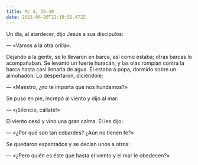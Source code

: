 ```yaml
---
title: Mc 4, 35-40
date: 2021-06-20T22:19:52.472Z
---
```

Un día, al atardecer, dijo Jesús a sus discípulos:

— «Vamos a la otra orilla».

Dejando a la gente, se lo llevaron en barca, así como estaba; otras barcas lo acompañaban. Se levantó un fuerte huracán, y las olas rompían contra la barca hasta casi llenarla de agua. Él estaba a popa, dormido sobre un almohadón. Lo despertaron, diciéndole:

— «Maestro, ¿no te importa que nos hundamos?»

Se puso en pie, increpó al viento y dijo al mar:

— «¡Silencio, cállate!»

El viento cesó y vino una gran calma. Él les dijo:

— «¿Por qué son tan cobardes? ¿Aún no tienen fe?»

Se quedaron espantados y se decían unos a otros:

— «¿Pero quién es éste que hasta el viento y el mar le obedecen?»